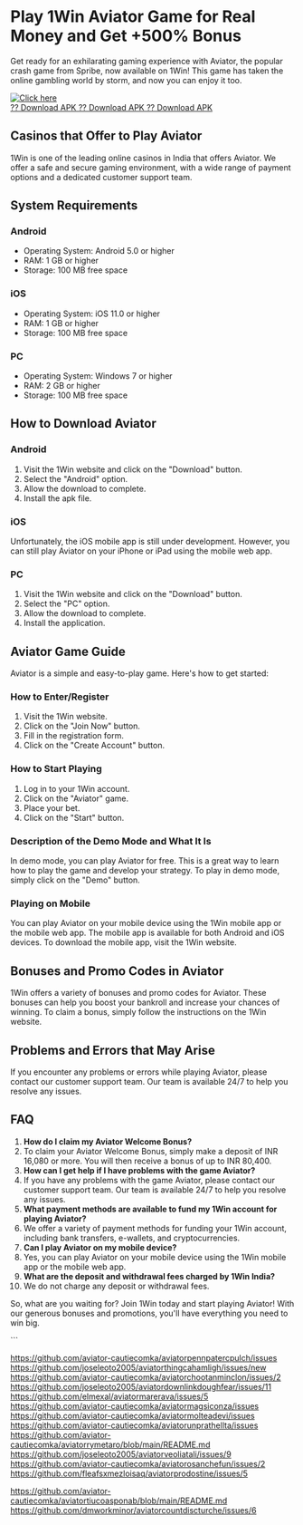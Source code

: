 # Play 1Win Aviator Game for Real Money and Get +500% Bonus

Get ready for an exhilarating gaming experience with Aviator, the
popular crash game from Spribe, now available on 1Win! This game has
taken the online gambling world by storm, and now you can enjoy it too.

[![Click
here](https://readscoops.com/wp-content/uploads/2023/03/Readscoop-aviator-1-1.jpg)](https://traff.sbs/deff)\
[?? Download APK ?? Download APK ?? Download
APK](https://traff.sbs/deff)

## Casinos that Offer to Play Aviator

1Win is one of the leading online casinos in India that offers Aviator.
We offer a safe and secure gaming environment, with a wide range of
payment options and a dedicated customer support team.

## System Requirements

### Android

-   Operating System: Android 5.0 or higher
-   RAM: 1 GB or higher
-   Storage: 100 MB free space

### iOS

-   Operating System: iOS 11.0 or higher
-   RAM: 1 GB or higher
-   Storage: 100 MB free space

### PC

-   Operating System: Windows 7 or higher
-   RAM: 2 GB or higher
-   Storage: 100 MB free space

## How to Download Aviator

### Android

1.  Visit the 1Win website and click on the "Download" button.
2.  Select the "Android" option.
3.  Allow the download to complete.
4.  Install the apk file.

### iOS

Unfortunately, the iOS mobile app is still under development. However,
you can still play Aviator on your iPhone or iPad using the mobile web
app.

### PC

1.  Visit the 1Win website and click on the "Download" button.
2.  Select the "PC" option.
3.  Allow the download to complete.
4.  Install the application.

## Aviator Game Guide

Aviator is a simple and easy-to-play game. Here\'s how to get started:

### How to Enter/Register

1.  Visit the 1Win website.
2.  Click on the "Join Now" button.
3.  Fill in the registration form.
4.  Click on the "Create Account" button.

### How to Start Playing

1.  Log in to your 1Win account.
2.  Click on the "Aviator" game.
3.  Place your bet.
4.  Click on the "Start" button.

### Description of the Demo Mode and What It Is

In demo mode, you can play Aviator for free. This is a great way to
learn how to play the game and develop your strategy. To play in demo
mode, simply click on the "Demo" button.

### Playing on Mobile

You can play Aviator on your mobile device using the 1Win mobile app or
the mobile web app. The mobile app is available for both Android and iOS
devices. To download the mobile app, visit the 1Win website.

## Bonuses and Promo Codes in Aviator

1Win offers a variety of bonuses and promo codes for Aviator. These
bonuses can help you boost your bankroll and increase your chances of
winning. To claim a bonus, simply follow the instructions on the 1Win
website.

## Problems and Errors that May Arise

If you encounter any problems or errors while playing Aviator, please
contact our customer support team. Our team is available 24/7 to help
you resolve any issues.

## FAQ

1.  **How do I claim my Aviator Welcome Bonus?**
2.  To claim your Aviator Welcome Bonus, simply make a deposit of INR
    16,080 or more. You will then receive a bonus of up to INR 80,400.
3.  **How can I get help if I have problems with the game Aviator?**
4.  If you have any problems with the game Aviator, please contact our
    customer support team. Our team is available 24/7 to help you
    resolve any issues.
5.  **What payment methods are available to fund my 1Win account for
    playing Aviator?**
6.  We offer a variety of payment methods for funding your 1Win account,
    including bank transfers, e-wallets, and cryptocurrencies.
7.  **Can I play Aviator on my mobile device?**
8.  Yes, you can play Aviator on your mobile device using the 1Win
    mobile app or the mobile web app.
9.  **What are the deposit and withdrawal fees charged by 1Win India?**
10. We do not charge any deposit or withdrawal fees.

So, what are you waiting for? Join 1Win today and start playing Aviator!
With our generous bonuses and promotions, you\'ll have everything you
need to win big.

\`\`\`

https://github.com/aviator-cautiecomka/aviatorpennpatercpulch/issues
https://github.com/joseleoto2005/aviatorthingcahamligh/issues/new
https://github.com/aviator-cautiecomka/aviatorchootanminclon/issues/2
https://github.com/joseleoto2005/aviatordownlinkdoughfear/issues/11
https://github.com/elmexal/aviatormarerava/issues/5
https://github.com/aviator-cautiecomka/aviatormagsiconza/issues
https://github.com/aviator-cautiecomka/aviatormolteadevi/issues
https://github.com/aviator-cautiecomka/aviatorunprathellta/issues
https://github.com/aviator-cautiecomka/aviatorrymetaro/blob/main/README.md
https://github.com/joseleoto2005/aviatorveoliatali/issues/9
https://github.com/aviator-cautiecomka/aviatorosanchefun/issues/2
https://github.com/fleafsxmezloisaq/aviatorprodostine/issues/5

https://github.com/aviator-cautiecomka/aviatortiucoasponab/blob/main/README.md
https://github.com/dmworkminor/aviatorcountdiscturche/issues/6
